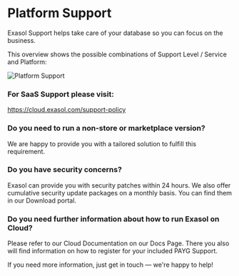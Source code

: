 # Platform Support
Exasol Support helps take care of your database so you can focus on the business. 

 

This overview shows the possible combinations of Support Level / Service and Platform: 

![Platform Support](images/platformsupport.png)

### For SaaS Support please visit:
https://cloud.exasol.com/support-policy
 

### Do you need to run a non-store or marketplace version?

We are happy to provide you with a tailored solution to fulfill this requirement.  

 

### Do you have security concerns?

Exasol can provide you with security patches within 24 hours. We also offer cumulative security update packages on a monthly basis. You can find them in our Download portal. 

 

### Do you need further information about how to run Exasol on Cloud?

Please refer to our Cloud Documentation on our Docs Page. There you also will find information on how to register for your included PAYG Support.

If you need more information, just get in touch — we're happy to help! 

